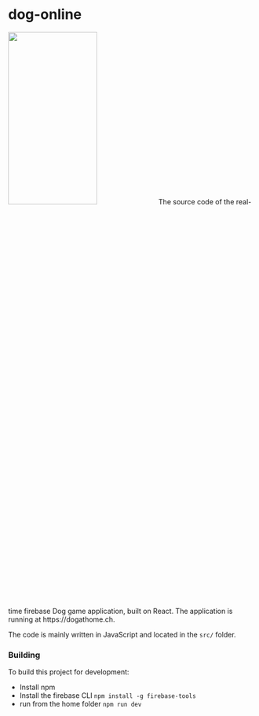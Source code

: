 # dog-online
<img src="https://user-images.githubusercontent.com/43617677/227145737-8c76f82e-2f24-4dc9-a064-6c872f70f4c9.jpg"  width="60%" height="30%">
The source code of the real-time firebase Dog game application, built on React. The application is running at https://dogathome.ch.

The code is mainly written in JavaScript and located in the `src/` folder.

### Building
To build this project for development:
- Install npm
- Install the firebase CLI `npm install -g firebase-tools`
- run from the home folder `npm run dev`
